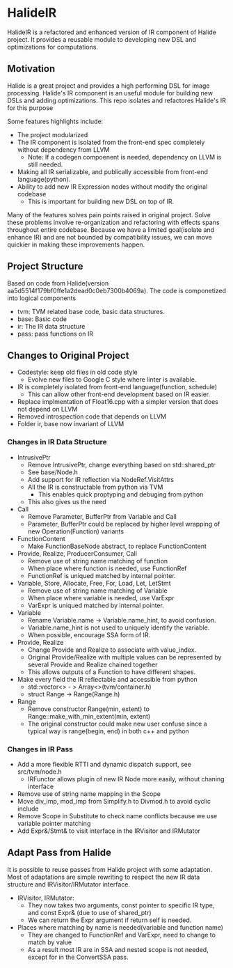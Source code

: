 # HalideIR

HalideIR is a refactored and enhanced version of IR component of Halide project.
It provides a reusable module to developing new DSL and optimizations for computations.

## Motivation
Halide is a great project and provides a high performing DSL for image processing.
Halide's IR component is an useful module for building new DSLs and adding optimizations.
This repo isolates and refactores Halide's IR for this purpose

Some features highlights include:
- The project modularized
- The IR component is isolated from the front-end spec completely without dependency from LLVM
  - Note: If a codegen compoenent is needed, dependency on LLVM is still needed.
- Making all IR serializable, and publically accessible from front-end language(python).
- Ability to add new IR Expression nodes without modify the original codebase
  - This is important for building new DSL on top of IR.

Many of the features solves pain points raised in original project.
Solve these problems involve re-organization and refactoring with effects spans throughout entire codebase.
Because we have a limited goal(isolate and enhance IR) and are not bounded by compatibility issues,
we can move quickier in making these improvements happen.

## Project Structure

Based on code from Halide(version aa5d5514f179bf0ffe1a2dead0c0eb7300b4069a).
The code is componetized into logical components

- tvm: TVM related base code, basic data structures.
- base: Basic code
- ir: The IR data structure
- pass: pass functions on IR

## Changes to Original Project
- Codestyle: keep old files in old code style
  - Evolve new files to Google C style where linter is available.
- IR is completely isolated from front-end language(function, schedule)
  - This can allow other front-end development based on IR easier.
- Replace implmentation of Float16.cpp with a simpler version that does not depend on LLVM
- Removed introspection code that depends on LLVM
- Folder ir, base now invariant of LLVM

### Changes in IR Data Structure
- IntrusivePtr
  - Remove IntrusivePtr, change everything based on std::shared_ptr
  - See base/Node.h
  - Add support for IR reflection via NodeRef.VisitAttrs
  - All the IR is constructable from python via TVM
    - This enables quick proptyping and debuging from python
  - This also gives us the need
- Call
  - Remove Parameter, BufferPtr from Variable and Call
  - Parameter, BufferPtr could be replaced by higher level wrapping of new Operation(Function) variants
- FunctionContent
  - Make FunctionBaseNode abstract, to replace FunctionContent
- Provide, Realize, ProducerConsumer, Call
  - Remove use of string name matching of function
  - When place where function is needed, use FunctionRef
  - FunctionRef is uniqued matched by internal pointer.
- Variable, Store, Allocate, Free, For, Load, Let, LetStmt
  - Remove use of string name matching of Variable
  - When place where variable is needed, use VarExpr
  - VarExpr is uniqued matched by internal pointer.
- Variable
  - Rename Variable.name -> Variable.name_hint, to avoid confusion.
  - Variable.name_hint is not used to uniquely identify the variable.
  - When possible, encourage SSA form of IR.
- Provide, Realize
  - Change Provide and Realize to associate with value_index.
  - Original Provide/Realize with multiple values can be represented by several Provide and Realize chained together
  - This allows outputs of a Function to have different shapes.
- Make every field the IR reflectable and accessible from python
  - std::vector<> - > Array<>(tvm/container.h)
  - struct Range ->  Range(Range.h)
- Range
  - Remove constructor Range(min, extent) to Range::make_with_min_extent(min, extent)
  - The original constructor could make new user confuse since a typical way is
    range(begin, end) in both c++ and python

### Changes in IR Pass
- Add a more flexible RTTI and dynamic dispatch support, see src/tvm/node.h
  - IRFunctor allows plugin of new IR Node more easily, without chaning interface
- Remove use of string name mapping in the Scope
- Move div_imp, mod_imp from Simplify.h to Divmod.h to avoid cyclic include
- Remove Scope in Substitute to check name conflicts because we use variable pointer matching
- Add Expr&/Stmt& to visit interface in the IRVisitor and IRMutator

## Adapt Pass from Halide
It is possible to reuse passes from Halide project with some adaptation.
Most of adaptations are simple rewriting to respect the new IR data structure and IRVisitor/IRMutator interface.
- IRVisitor, IRMutator:
  - They now takes two arguments, const pointer to specific IR type, and const Expr& (due to use of shared_ptr)
  - We can return the Expr argument if return self is needed.
- Places where matching by name is needed(variable and function name)
  - They are changed to FunctionRef and VarExpr, need to change to match by value
  - As a result most IR are in SSA and nested scope is not needed, except for in the ConvertSSA pass.
